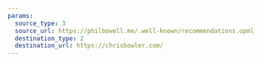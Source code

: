 ```yaml
---
params:
  source_type: 3
  source_url: https://philbowell.me/.well-known/recommendations.opml
  destination_type: 2
  destination_url: https://chrisbowler.com/
---
```

